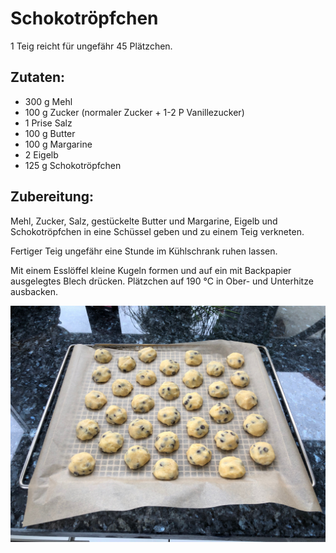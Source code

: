 Schokotröpfchen
===============
1 Teig reicht für ungefähr 45 Plätzchen.

Zutaten:
--------
 * 300 g Mehl
 * 100 g Zucker (normaler Zucker + 1-2 P Vanillezucker)
 * 1 Prise Salz
 * 100 g Butter
 * 100 g Margarine
 * 2 Eigelb
 * 125 g Schokotröpfchen

Zubereitung:
------------
Mehl, Zucker, Salz, gestückelte Butter und Margarine, Eigelb und Schokotröpfchen in eine Schüssel geben und zu einem Teig verkneten.

Fertiger Teig ungefähr eine Stunde im Kühlschrank ruhen lassen.

Mit einem Esslöffel kleine Kugeln formen und auf ein mit Backpapier ausgelegtes Blech drücken. Plätzchen auf 190 °C in Ober- und Unterhitze ausbacken.

![Schokotröpfchen](../../pics/schokotroepfchen.jpg)
